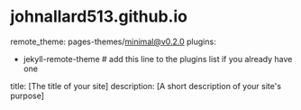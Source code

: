 # johnallard513.github.io

remote_theme: pages-themes/minimal@v0.2.0
plugins:
- jekyll-remote-theme # add this line to the plugins list if you already have one

title: [The title of your site]
description: [A short description of your site's purpose]
